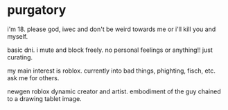 # purgatory

i'm 18. please god, iwec and don't be weird towards me or i'll kill you and myself.

basic dni. i mute and block freely. no personal feelings or anything!! just curating.

my main interest is roblox. currently into bad things, phighting, fisch, etc. ask me for others.

newgen roblox dynamic creator and artist. embodiment of the guy chained to a drawing tablet image.
